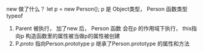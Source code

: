 new 做了什么？ 
let p = new Person();
p 是 Object类型， Person 函数类型 typeof
1. Parent 被执行， 加了new 后， Person 函数 会在p 的作用域下执行， this指向p 构造函数里的属性被当做p的属性被创建
2. P._proto_ 指向Person.prototype  p 继承了Person.prototype 的属性和方法